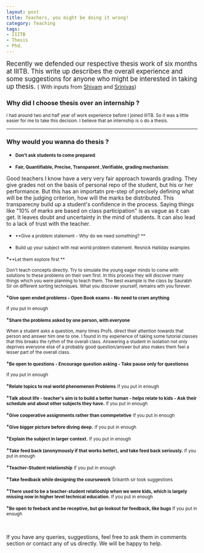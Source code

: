 ```yaml
---
layout: post
title: Teachers, you might be doing it wrong!
category: Teaching
tags:
- IIITB
- Thesis
- Phd.
---
```

<big> Recently we defended our respective thesis work of six months at IIITB. This write up describes the overall experience and some suggestions for anyone who might be interested in taking up thesis. </big> ( With inputs from [Shivam](http://shivam-agarwal.github.io) and [Srinivas](https://www.facebook.com/srinivas.r.vaidya)) 

### Why did I choose thesis over an internship ?

<small>I had around two and half year of work experience before I joined IIITB. So it was a little easier for me to take this decision. I believe that an internship is o do a thesis.</small>

__________

### Why would you wanna do thesis ?

*	<small> **Don't ask students to come prepared**: </small>

*	<small>**Fair, Quantifiable, Precise, Transparent ,Verifiable, grading mechanism**:</small>

Good teachers I know have a very very fair approach towards grading. They give grades not on the basis of personal repo of the student, but his or her performance. But this has an importatn pre-step of precisely defining what will be the judging criterion, how will the marks be distributed. This transparecny build up a student's confidence in the process. Saying things like "10% of marks are based on class participation" is as vague as it can get. It leaves doubt and uncertainty in the mind of students. It can also lead to a lack of trust with the teacher.  

*	<small>**Give a problem statement - Why do we need something? **</small>

*	<small>Build up your subject with real world problem statement. Resnick Halliday examples</small>

*<small>**Let them explore first **</small>

<small>Don't teach concepts directly. Try to simulate the young eager minds to come with solutions to these problems on their own first. In this process they will discover many things which you were planning to teach them. The best example is the class by Saurabh Sir on different sorting techniques. What you discover yourself, remains wth you forever.</small>


*<small>**Give open ended problems - Open Book exams - No need to cram anything**
</small>

<small>If you put in enough</small>

*<small>**Share the problems asked by one person, with everyone**
</small>

<small>When a student asks a question, many times Profs. direct their attention towards that person and answer him one to one. I found in my experience of taking some tutorial classes that this breaks the rythm of the overall class. Answering a student in isolation not only deprives everyone else of a probably good question/answer but also makes them feel a lesser part of the overall class.  </small>

*<small>**Be open to questions - Encourage question asking - Take pause only for questionss** </small>

<small>If you put in enough</small>

*<small>**Relate topics to real world phenomenon Problems**</small>
<small>If you put in enough</small>

*<small>**Talk about life - teacher's aim is to build a better human - helps relate to kids - Ask their schedule and about other subjects they have.** </small>
<small>If you put in enough</small>

*<small>**Give cooperative assignments rather than commpetetive**</small>
<small>If you put in enough</small>


*<small>**Give bigger picture before diving deep.**</small>
<small>If you put in enough</small>


*<small>**Explain the subject in larger context.**</small>
<small>If you put in enough</small>


*<small>**Take feed back (anonymously if that works better), and take feed back seriously.** </small>
<small>If you put in enough</small>


*<small>**Teacher-Student relationship**</small>
<small>If you put in enough</small>

*<small>**Take feedback while designing the coursework**</small>
<small>Srikanth sir took suggestions</small>

 
*<small>**There used to be a teacher-student relatioship when we were kids, which is largely missing now in higher level technical education.** </small>
<small>If you put in enough</small>


*<small>**Be open to feeback and be receptive, but go lookout for feedback, like bugs** </small>
<small>If you put in enough</small>

<br>

If you have any queries, suggestions, feel free to ask them in comments section or contact any of us directly. We will be happy to help.
